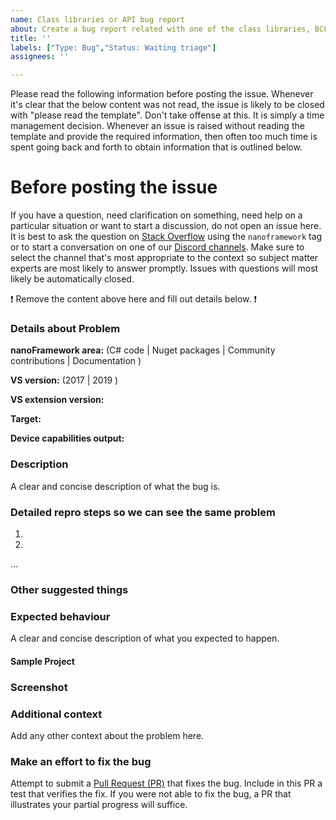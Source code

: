```yaml
---
name: Class libraries or API bug report
about: Create a bug report related with one of the class libraries, BCL, API or NuGet packages
title: ''
labels: ["Type: Bug","Status: Waiting triage"]
assignees: ''

---
```


Please read the following information before posting the issue. Whenever it's clear that the below content was not read, the issue is likely to be closed with "please read the template". Don't take offense at this. It is simply a time management decision. Whenever an issue is raised without reading the template and provide the required information, then often too much time is spent going back and forth to obtain information that is outlined below.

# **Before posting the issue**

If you have a question, need clarification on something, need help on a particular situation or want to start a discussion, do not open an issue here. It is best to ask the question on [Stack Overflow](https://stackoverflow.com/questions/tagged/nanoframework) using the `nanoframework` tag or to start a conversation on one of our [Discord channels](https://discordapp.com/invite/gCyBu8T). Make sure to select the channel that's most appropriate to the context so subject matter experts are most likely to answer promptly.
Issues with questions will most likely be automatically closed.

:exclamation: Remove the content above here and fill out details below. :exclamation:

### Details about Problem

**nanoFramework area:** (C# code | Nuget packages | Community contributions | Documentation )

**VS version<!--(if relevant)-->:** (2017 | 2019 )

**VS extension version<!--(if relevant)-->:**

**Target<!--(if relevant)-->:**

**Device capabilities output<!--(if relevant)-->:**

### Description

A clear and concise description of what the bug is.

### Detailed repro steps so we can see the same problem

1.

2.

...

### Other suggested things
<!-- if applicable/relevant -->

### Expected behaviour

A clear and concise description of what you expected to happen.

#### Sample Project
<!-- if applicable -->
<!--Very helpful if you provide a minimal solution/project that replicates the issue. Preaferably a link to a public GitHub repository or a zip with that solution. This will allow the maintainers to smoke test the issue and the possible fix.-->

### Screenshot
<!-- if applicable/relevant -->
<!--Very helpful if you send along a few screenshots to help visualize the issue!-->

### Additional context

Add any other context about the problem here.

### Make an effort to fix the bug

Attempt to submit a [Pull Request (PR)](https://help.github.com/articles/about-pull-requests/) that fixes the bug. Include in this PR a test that verifies the fix. If you were not able to fix the bug, a PR that illustrates your partial progress will suffice.

<!--- bug-report-clas-lib-tag DO NOT REMOVE -->
